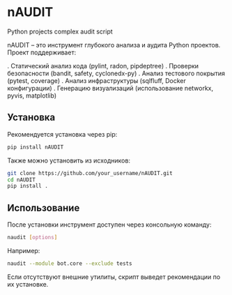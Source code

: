 # nAUDIT
Python projects complex audit script

nAUDIT – это инструмент глубокого анализа и аудита Python проектов. Проект поддерживает:

. Статический анализ кода (pylint, radon, pipdeptree)
. Проверки безопасности (bandit, safety, cyclonedx-py)
. Анализ тестового покрытия (pytest, coverage)
. Анализ инфраструктуры (sqlfluff, Docker конфигурации)
. Генерацию визуализаций (использование networkx, pyvis, matplotlib)

## Установка

Рекомендуется установка через pip:
```bash
pip install nAUDIT
```

Также можно установить из исходников:
```bash
git clone https://github.com/your_username/nAUDIT.git
cd nAUDIT
pip install .
```

## Использование

После установки инструмент доступен через консольную команду:
```bash
naudit [options]
```

Например:
```bash
naudit --module bot.core --exclude tests
```

Если отсутствуют внешние утилиты, скрипт выведет рекомендации по их установке.